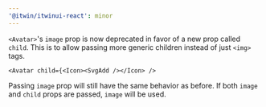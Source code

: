 ```yaml
---
'@itwin/itwinui-react': minor
---
```


`<Avatar>`'s `image` prop is now deprecated in favor of a new prop called `child`. This is to allow passing more generic children instead of just `<img>` tags.

```tsx
<Avatar child={<Icon><SvgAdd /></Icon> />
```

Passing `image` prop will still have the same behavior as before. If both `image` and `child` props are passed, `image` will be used.
